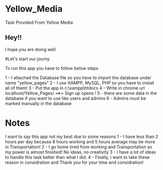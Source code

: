 # Yellow_Media
Task Provided From Yellow Media

## Hey!!
I hope you are doing well.

#Let's start our journy

To run this app you have to follow below steps

1 - I attached the Database file so you have to import the database under name "yellow_pages"
2 - I use XAMPP, MySQL, PHP so you have to install all of them!
3 - Put the app in c:\xampp\htdocs
4 - Write in chrome url localhost/Yellow_Pages/  ==>> Sign up opens !
5 - there are some data in the database if you want to use like users and admins
6 - Admins must be marked manually in the database


# Notes

I want to say this app not my best due to some reasons
1 - I have less than 2 hours per day because 8 hours working and 5 hours average may be more in Transportation!
2 - I go home tired from working and Transportation so my power is almost finished! No ideas, no creativity
3 - I have a lot of ideas to handle this task better than what I did.
4 - Finally, i want to take these reason in considration and Thank you for your time and considration!
